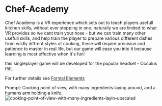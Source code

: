# Chef-Academy
Chef Academy is a VR experience which sets out to teach players usefull kitchen skills, without ever stepping in one.
naturally we are limited to what VR provides so we cant train your nose - but we can train many other usefull skills, and help train the player to prepare various different dishes from wildly diffrent styles of cooking, these will require precision and patience to master in real life, but our game will ease you into it because learning is most effective when it's fun!

this singleplayer game will be developed for the popular headset - Occulus Rift.

For further details see [Formal Elements](https://github.com/HolyTrie/Dark-Times-In-Sherwood/blob/main/formal-elements.md)


Prompt: Cooking point of view, with many ingredients laying around, and a humans arm holding a knife. </br>
![cooking-point-of-view-with-many-ingredients-layin-upscaled](https://github.com/HolyTrie/Chef-Academy/assets/73063105/101e156a-8347-40d9-9247-5c67d017c75f)
